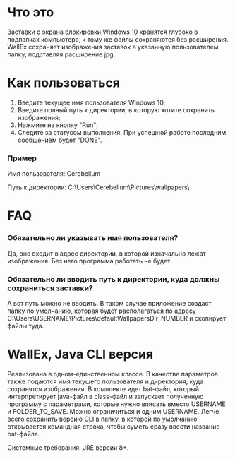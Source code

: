 # Что это

Заставки с экрана блокировки Windows 10 хранятся глубоко в подпапках компьютера, к тому же файлы сохраняются без расширения. WallEx сохраняет изображения заставок в указанную пользователем папку, подставляя расширение jpg.

# Как пользоваться

1. Введите текущее имя пользователя Windows 10;
2. Введите полный путь к директории, в которую хотите сохранить изображения;
3. Нажмите на кнопку "Run";
4. Следите за статусом выполнения. При успешной работе последним сообщением будет "DONE".

### Пример

Имя пользователя: Cerebellum

Путь к директории: C:\Users\Cerebellum\Pictures\wallpapers\

# FAQ

### Обязательно ли указывать имя пользователя?

Да, оно входит в адрес директории, в которой изначально лежат изображения. Без него программа работать не будет.

### Обязательно ли вводить путь к директории, куда должны сохраниться заставки?

А вот путь можно не вводить. В таком случае приложение создаст папку по умолчанию, которая будет располагаться по адресу C:\Users\USERNAME\Pictures\defaultWallpapersDir_NUMBER и скопирует файлы туда.

# WallEx, Java CLI версия

Реализована в одном-единственном классе. В качестве параметров также подаются имя текущего пользователя и директория, куда сохранятся изображения. В комплекте идет bat-файл, который интерпретирует java-файл в class-файл и запускает полученную программу с параметрами, которые нужно вписать вместо USERNAME и FOLDER_TO_SAVE. Можно ограничиться и одним USERNAME. Легче всего сохранить версию CLI в папку, в которой по умолчанию открывается командная строка, чтобы суметь сразу ввести название bat-файла.

Системные требования: JRE версии 8+.